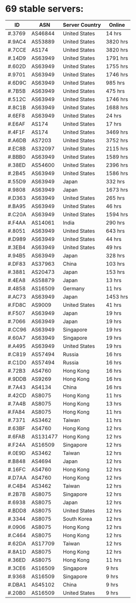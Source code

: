 # 69 stable servers:

| ID | ASN | Server Country | Online |
| ------ | ------ | ------ | ------ |
| #.3769 | AS46844 | United States | 14 hrs |
| #.9AC4 | AS53889 | United States | 3820 hrs |
| #.7CCE | AS174 | United States | 3820 hrs |
| #.14D9 | AS63949 | United States | 1791 hrs |
| #.602D | AS63949 | United States | 1755 hrs |
| #.9701 | AS63949 | United States | 1746 hrs |
| #.6D9C | AS63949 | United States | 985 hrs |
| #.7B5B | AS63949 | United States | 475 hrs |
| #.512C | AS63949 | United States | 1746 hrs |
| #.8C1B | AS63949 | United States | 1688 hrs |
| #.6EF8 | AS63949 | United States | 24 hrs |
| #.E6AF | AS174 | United States | 17 hrs |
| #.4F1F | AS174 | United States | 3469 hrs |
| #.A6DB | AS7203 | United States | 3752 hrs |
| #.EC8B | AS32097 | United States | 2115 hrs |
| #.BBB0 | AS63949 | United States | 1589 hrs |
| #.38ED | AS54600 | United States | 2396 hrs |
| #.2B45 | AS63949 | United States | 1586 hrs |
| #.55D9 | AS63949 | Japan | 332 hrs |
| #.9808 | AS63949 | Japan | 1673 hrs |
| #.D363 | AS63949 | United States | 265 hrs |
| #.BA95 | AS63949 | United States | 46 hrs |
| #.C20A | AS63949 | United States | 1594 hrs |
| #.F4AA | AS14061 | India | 290 hrs |
| #.8051 | AS63949 | United States | 643 hrs |
| #.D989 | AS63949 | United States | 44 hrs |
| #.3EB4 | AS63949 | United States | 49 hrs |
| #.94B5 | AS63949 | Japan | 328 hrs |
| #.DF83 | AS37963 | China | 103 hrs |
| #.3881 | AS20473 | Japan | 153 hrs |
| #.4EA8 | AS58879 | Japan | 13 hrs |
| #.4858 | AS16509 | Germany | 11 hrs |
| #.AC73 | AS63949 | Japan | 1453 hrs |
| #.FD8C | AS9009 | United States | 41 hrs |
| #.F507 | AS63949 | Japan | 19 hrs |
| #.7066 | AS63949 | Japan | 19 hrs |
| #.CC96 | AS63949 | Singapore | 19 hrs |
| #.60A7 | AS63949 | Singapore | 19 hrs |
| #.A495 | AS63949 | United States | 19 hrs |
| #.C819 | AS57494 | Russia | 16 hrs |
| #.C1D0 | AS57494 | Russia | 16 hrs |
| #.72B3 | AS4760 | Hong Kong | 16 hrs |
| #.9DDB | AS9269 | Hong Kong | 16 hrs |
| #.7A43 | AS4134 | China | 16 hrs |
| #.42CD | AS8075 | Hong Kong | 11 hrs |
| #.7A4B | AS8075 | Hong Kong | 13 hrs |
| #.FA84 | AS8075 | Hong Kong | 11 hrs |
| #.7371 | AS3462 | Taiwan | 11 hrs |
| #.63BF | AS4760 | Hong Kong | 12 hrs |
| #.6FAB | AS131477 | Hong Kong | 12 hrs |
| #.F24A | AS16509 | Singapore | 12 hrs |
| #.0E9D | AS3462 | Taiwan | 12 hrs |
| #.B848 | AS4694 | Japan | 12 hrs |
| #.16FC | AS4760 | Hong Kong | 12 hrs |
| #.D7AA | AS4760 | Hong Kong | 12 hrs |
| #.C4B4 | AS3462 | Taiwan | 12 hrs |
| #.2B7B | AS8075 | Singapore | 12 hrs |
| #.6938 | AS8075 | Japan | 12 hrs |
| #.BDD8 | AS8075 | United States | 12 hrs |
| #.3344 | AS8075 | South Korea | 12 hrs |
| #.0906 | AS8075 | Hong Kong | 12 hrs |
| #.C464 | AS8075 | Hong Kong | 12 hrs |
| #.62DA | AS17709 | Taiwan | 12 hrs |
| #.8A1D | AS8075 | Hong Kong | 12 hrs |
| #.36ED | AS8075 | Hong Kong | 11 hrs |
| #.3CE6 | AS16509 | Singapore | 9 hrs |
| #.9368 | AS16509 | Singapore | 9 hrs |
| #.DBA1 | AS45102 | China | 9 hrs |
| #.20B0 | AS16509 | United States | 9 hrs |

